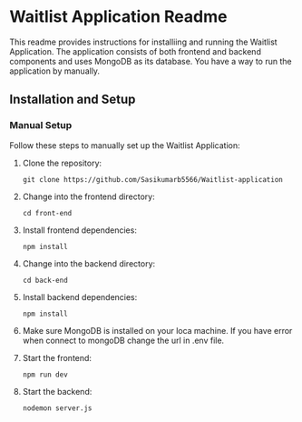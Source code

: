 # Waitlist Application Readme

This readme provides instructions for installiing and running the Waitlist Application. The application consists of both frontend and backend components and uses MongoDB as its database. You have a way to run the application by manually.

## Installation and Setup

### Manual Setup

Follow these steps to manually set up the Waitlist Application:

1. Clone the repository:

    ```
    git clone https://github.com/Sasikumarb5566/Waitlist-application
    ```

2. Change into the frontend directory:

    ```
    cd front-end
    ```
3. Install frontend dependencies:

    ```
    npm install
    ```

4. Change into the backend directory:

    ```
    cd back-end
    ```

5. Install backend dependencies:

    ```
    npm install
    ```

6. Make sure MongoDB is installed on your loca machine. If you have error when connect to mongoDB change the url in .env file.

7. Start the frontend:

    ```
    npm run dev
    ```

8. Start the backend:

    ```
    nodemon server.js
    ```

